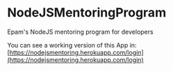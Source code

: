 # NodeJSMentoringProgram
Epam's NodeJS mentoring program for developers

You can see a working version of this App in: 
[https://nodejsmentoring.herokuapp.com/login](https://nodejsmentoring.herokuapp.com/login)

